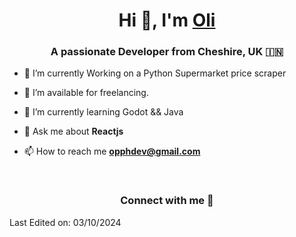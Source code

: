 <h1 align="center">Hi 👋, I'm <a href="https://opdev.co.uk" target="blank">
Oli</a></h1>
<h3 align="center">A passionate Developer from Cheshire, UK &#127470;&#127475</h3>

- 🌱 I’m currently Working on a Python Supermarket price scraper

- 🤝 I’m available for freelancing.

- 🌱 I’m currently learning Godot && Java

- 💬 Ask me about **Reactjs**

- 📫 How to reach me **opphdev@gmail.com**

<br/>
<h3 align="center" > Connect with me 🤝 </h3>

Last Edited on: 03/10/2024
